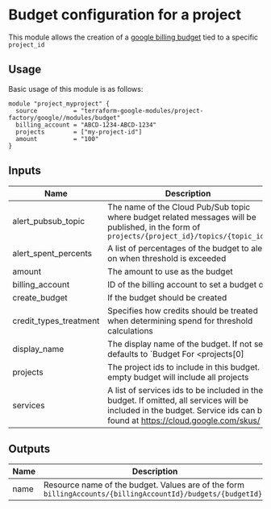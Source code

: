 # Budget configuration for a project

This module allows the creation of a [google billing budget](https://www.terraform.io/docs/providers/google/r/billing_budget.html) tied to a specific `project_id`

## Usage

Basic usage of this module is as follows:

```hcl
module "project_myproject" {
  source          = "terraform-google-modules/project-factory/google//modules/budget"
  billing_account = "ABCD-1234-ABCD-1234"
  projects        = ["my-project-id"]
  amount          = "100"
}
```

<!-- BEGINNING OF PRE-COMMIT-TERRAFORM DOCS HOOK -->
## Inputs

| Name | Description | Type | Default | Required |
|------|-------------|:----:|:-----:|:-----:|
| alert\_pubsub\_topic | The name of the Cloud Pub/Sub topic where budget related messages will be published, in the form of `projects/{project_id}/topics/{topic_id}` | string | `"null"` | no |
| alert\_spent\_percents | A list of percentages of the budget to alert on when threshold is exceeded | list(number) | `<list>` | no |
| amount | The amount to use as the budget | number | n/a | yes |
| billing\_account | ID of the billing account to set a budget on | string | n/a | yes |
| create\_budget | If the budget should be created | bool | `"true"` | no |
| credit\_types\_treatment | Specifies how credits should be treated when determining spend for threshold calculations | string | `"INCLUDE_ALL_CREDITS"` | no |
| display\_name | The display name of the budget. If not set defaults to `Budget For <projects[0]|All Projects>` | string | `"null"` | no |
| projects | The project ids to include in this budget. If empty budget will include all projects | list(string) | n/a | yes |
| services | A list of services ids to be included in the budget. If omitted, all services will be included in the budget. Service ids can be found at https://cloud.google.com/skus/ | list(string) | `"null"` | no |

## Outputs

| Name | Description |
|------|-------------|
| name | Resource name of the budget. Values are of the form `billingAccounts/{billingAccountId}/budgets/{budgetId}.` |

<!-- END OF PRE-COMMIT-TERRAFORM DOCS HOOK -->
